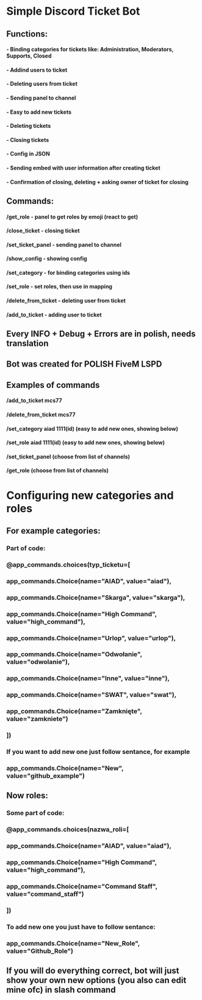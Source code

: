 # Simple Discord Ticket Bot
##
## Functions:
#### - Binding categories for tickets like: Administration, Moderators, Supports, Closed
#### - Addind users to ticket
#### - Deleting users from ticket
#### - Sending panel to channel
#### - Easy to add new tickets
#### - Deleting tickets
#### - Closing tickets
#### - Config in JSON
#### - Sending embed with user information after creating ticket
#### - Confirmation of closing, deleting + asking owner of ticket for closing
##
## Commands:
#### /get_role - panel to get roles by emoji (react to get)
#### /close_ticket - closing ticket
#### /set_ticket_panel - sending panel to channel
#### /show_config - showing config
#### /set_category - for binding categories using ids
#### /set_role - set roles, then use in mapping
#### /delete_from_ticket - deleting user from ticket
#### /add_to_ticket - adding user to ticket
##
## Every INFO + Debug + Errors are in polish, needs translation
## Bot was created for POLISH FiveM LSPD
##
##
## Examples of commands
#### /add_to_ticket mcs77
#### /delete_from_ticket mcs77
#### /set_category aiad 1111(id) (easy to add new ones, showing below)
#### /set_role aiad 1111(id) (easy to add new ones, showing below)
#### /set_ticket_panel (choose from list of channels)
#### /get_role (choose from list of channels)
##
##
##
##
# Configuring new categories and roles
## For example categories:
### Part of code:
### @app_commands.choices(typ_ticketu=[
###        app_commands.Choice(name="AIAD", value="aiad"),
###        app_commands.Choice(name="Skarga", value="skarga"),
###        app_commands.Choice(name="High Command", value="high_command"),
###        app_commands.Choice(name="Urlop", value="urlop"),
###        app_commands.Choice(name="Odwołanie", value="odwolanie"),
###        app_commands.Choice(name="Inne", value="inne"),
###        app_commands.Choice(name="SWAT", value="swat"),
###        app_commands.Choice(name="Zamknięte", value="zamkniete")
### ])
### If you want to add new one just follow sentance, for example
### app_commands.Choice(name="New", value="github_example")
##
##
###
## Now roles:
### Some part of code:
### @app_commands.choices(nazwa_roli=[
###    app_commands.Choice(name="AIAD", value="aiad"),
###    app_commands.Choice(name="High Command", value="high_command"),
###    app_commands.Choice(name="Command Staff", value="command_staff")
### ])
### To add new one you just have to follow sentance:
### app_commands.Choice(name="New_Role", value="Github_Role")
##
## If you will do everything correct, bot will just show your own new options (you also can edit mine ofc) in slash command
